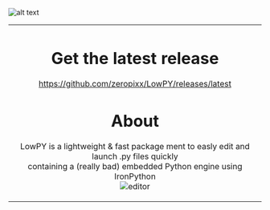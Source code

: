 ![alt text](https://github.com/zeropixx/LowPY/blob/main/github%20lowpy%20label%20thingy.png)
<table align="center"><tr><td align="center" width="9999">
  
# Get the latest release
https://github.com/zeropixx/LowPY/releases/latest<br />
  
# About
LowPY is a lightweight & fast package ment to easly edit and launch .py files quickly<br />
containing a (really bad) embedded Python engine using IronPython<br />
![editor](https://user-images.githubusercontent.com/89011403/170488950-a2e0390c-03e1-42f3-9157-8e19018429c3.gif)
